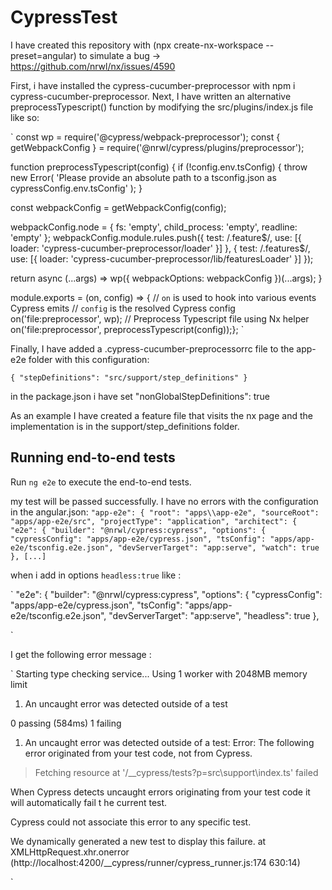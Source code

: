 

# CypressTest


I have created this repository with (npx create-nx-workspace --preset=angular) to simulate a bug -> https://github.com/nrwl/nx/issues/4590


First, i have installed the cypress-cucumber-preprocessor with npm i cypress-cucumber-preprocessor. 
Next, I have written an alternative preprocessTypescript() function by modifying the src/plugins/index.js file like so:


`
const wp = require('@cypress/webpack-preprocessor');
const { getWebpackConfig } = require('@nrwl/cypress/plugins/preprocessor');

function preprocessTypescript(config) {
  if (!config.env.tsConfig) {
    throw new Error(
      'Please provide an absolute path to a tsconfig.json as cypressConfig.env.tsConfig'
    );
  }

  const webpackConfig = getWebpackConfig(config);

  webpackConfig.node = { fs: 'empty', child_process: 'empty', readline: 'empty' };
  webpackConfig.module.rules.push({
    test: /\.feature$/,
    use: [{
      loader: 'cypress-cucumber-preprocessor/loader'
    }]
  }, {
    test: /\.features$/,
    use: [{
      loader: 'cypress-cucumber-preprocessor/lib/featuresLoader'
    }]
  });

  return async (...args) => wp({
    webpackOptions: webpackConfig
  })(...args);
}

module.exports = (on, config) => {
// `on` is used to hook into various events Cypress emits
// `config` is the resolved Cypress config
  on('file:preprocessor', wp);
// Preprocess Typescript file using Nx helper
on('file:preprocessor', preprocessTypescript(config));};
`


Finally, I have added a .cypress-cucumber-preprocessorrc file to the app-e2e folder with this configuration:

`{
"stepDefinitions": "src/support/step_definitions"
}`


in the package.json i have set "nonGlobalStepDefinitions": true


As an example I have created a feature file that visits the nx page and the implementation is in the support/step_definitions folder. 



## Running end-to-end tests

Run `ng e2e` to execute the end-to-end tests. 


my test will be passed successfully. I have no errors with the configuration in the angular.json: 
`
  "app-e2e": {
      "root": "apps\\app-e2e",
      "sourceRoot": "apps/app-e2e/src",
      "projectType": "application",
      "architect": {
        "e2e": {
          "builder": "@nrwl/cypress:cypress",
          "options": {
            "cypressConfig": "apps/app-e2e/cypress.json",
            "tsConfig": "apps/app-e2e/tsconfig.e2e.json",
            "devServerTarget": "app:serve",
            "watch": true
          },
          [...]
`

when i add in options  `headless:true`  like : 

`  "e2e": {
          "builder": "@nrwl/cypress:cypress",
          "options": {
            "cypressConfig": "apps/app-e2e/cypress.json",
            "tsConfig": "apps/app-e2e/tsconfig.e2e.json",
            "devServerTarget": "app:serve",
            "headless": true
          },
          
`


I get the following error message : 

`
Starting type checking service...
Using 1 worker with 2048MB memory limit


  1) An uncaught error was detected outside of a test

  0 passing (584ms)
  1 failing

  1) An uncaught error was detected outside of a test:
     Error: The following error originated from your test code, not from Cypress.

  > Fetching resource at '/__cypress/tests?p=src\support\index.ts' failed

When Cypress detects uncaught errors originating from your test code it will automatically fail t
he current test.

Cypress could not associate this error to any specific test.

We dynamically generated a new test to display this failure.
      at XMLHttpRequest.xhr.onerror (http://localhost:4200/__cypress/runner/cypress_runner.js:174
630:14)

`
